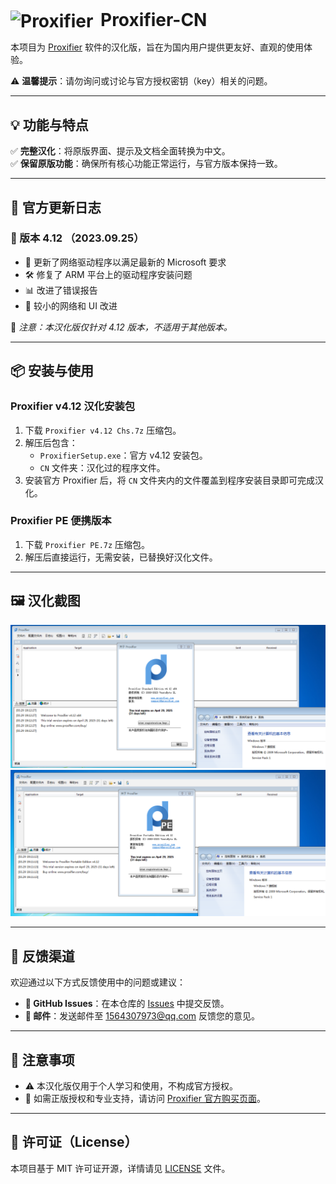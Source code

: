 <div style="display: flex; align-items: center;">
  <h1 style="margin: 0;">
    <img src="https://www.proxifier.com/favicon.png" alt="Proxifier" style="width:32px; vertical-align:middle; margin-right: 5px;">
    Proxifier-CN
  </h1>
</div>

本项目为 [Proxifier](https://www.proxifier.com/) 软件的汉化版，旨在为国内用户提供更友好、直观的使用体验。

⚠ **温馨提示**：请勿询问或讨论与官方授权密钥（key）相关的问题。

---

## 💡 功能与特点

✅ **完整汉化**：将原版界面、提示及文档全面转换为中文。  
✅ **保留原版功能**：确保所有核心功能正常运行，与官方版本保持一致。  

---

## 📝 官方更新日志

### 📅 版本 4.12 （2023.09.25）
- 🔧 更新了网络驱动程序以满足最新的 Microsoft 要求
- 🛠 修复了 ARM 平台上的驱动程序安装问题
- 📊 改进了错误报告
- 🎨 较小的网络和 UI 改进

📢 *注意：本汉化版仅针对 4.12 版本，不适用于其他版本。*

---

## 📦 安装与使用

### Proxifier v4.12 汉化安装包

1. 下载 `Proxifier v4.12 Chs.7z` 压缩包。
2. 解压后包含：
   - `ProxifierSetup.exe`：官方 v4.12 安装包。
   - `CN` 文件夹：汉化过的程序文件。
3. 安装官方 Proxifier 后，将 `CN` 文件夹内的文件覆盖到程序安装目录即可完成汉化。

### Proxifier PE 便携版本

1. 下载 `Proxifier PE.7z` 压缩包。
2. 解压后直接运行，无需安装，已替换好汉化文件。

---

## 🖼️ 汉化截图

![Proxifier 汉化版](Proxifier%202025-03-29%20191255.png)
![Proxifier PE 汉化版](Proxifier%20PE%202025-03-29%20191144.png)

---

## 📮 反馈渠道

欢迎通过以下方式反馈使用中的问题或建议：
- **🐛 GitHub Issues**：在本仓库的 [Issues](https://github.com/1564307973/Proxifier-CN/issues) 中提交反馈。
- **📧 邮件**：发送邮件至 [1564307973@qq.com](mailto:1564307973@qq.com) 反馈您的意见。

---

## 📢 注意事项

- ⚠ 本汉化版仅用于个人学习和使用，不构成官方授权。
- 🔑 如需正版授权和专业支持，请访问 [Proxifier 官方购买页面](https://www.proxifier.com/buy/)。

---

## 📜 许可证（License）

本项目基于 MIT 许可证开源，详情请见 [LICENSE](LICENSE) 文件。